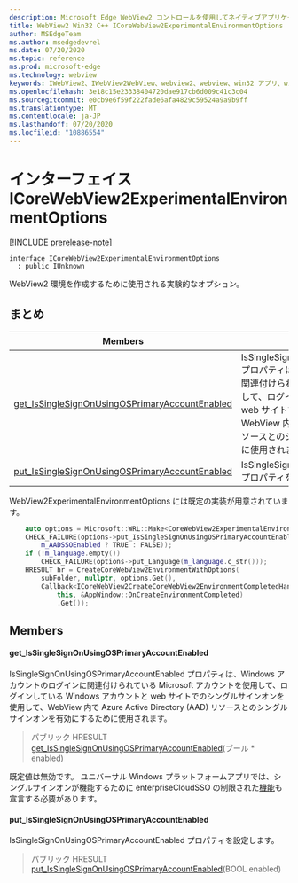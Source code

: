 ```yaml
---
description: Microsoft Edge WebView2 コントロールを使用してネイティブアプリケーションに web 技術 (HTML、CSS、JavaScript) を埋め込む
title: WebView2 Win32 C++ ICoreWebView2ExperimentalEnvironmentOptions
author: MSEdgeTeam
ms.author: msedgedevrel
ms.date: 07/20/2020
ms.topic: reference
ms.prod: microsoft-edge
ms.technology: webview
keywords: IWebView2、IWebView2WebView、webview2、webview、win32 アプリ、win32、edge、ICoreWebView2、ICoreWebView2Controller、browser control、edge html、ICoreWebView2ExperimentalEnvironmentOptions
ms.openlocfilehash: 3e18c15e23338404720dae917cb6d009c41c3c04
ms.sourcegitcommit: e0cb9e6f59f222fade6afa4829c59524a9a9b9ff
ms.translationtype: MT
ms.contentlocale: ja-JP
ms.lasthandoff: 07/20/2020
ms.locfileid: "10886554"
---
```

# インターフェイス ICoreWebView2ExperimentalEnvironmentOptions 

[!INCLUDE [prerelease-note](../../includes/prerelease-note.md)]

```
interface ICoreWebView2ExperimentalEnvironmentOptions
  : public IUnknown
```

WebView2 環境を作成するために使用される実験的なオプション。

## まとめ

 Members                        | 説明
--------------------------------|---------------------------------------------
[get_IsSingleSignOnUsingOSPrimaryAccountEnabled](#get_issinglesignonusingosprimaryaccountenabled) | IsSingleSignOnUsingOSPrimaryAccountEnabled プロパティは、Windows アカウントのログインに関連付けられている Microsoft アカウントを使用して、ログインしている Windows アカウントと web サイトでのシングルサインオンを使用して、WebView 内で Azure Active Directory (AAD) リソースとのシングルサインオンを有効にするために使用されます。
[put_IsSingleSignOnUsingOSPrimaryAccountEnabled](#put_issinglesignonusingosprimaryaccountenabled) | IsSingleSignOnUsingOSPrimaryAccountEnabled プロパティを設定します。

WebView2ExperimentalEnvironmentOptions には既定の実装が用意されています。

```cpp
    auto options = Microsoft::WRL::Make<CoreWebView2ExperimentalEnvironmentOptions>();
    CHECK_FAILURE(options->put_IsSingleSignOnUsingOSPrimaryAccountEnabled(
        m_AADSSOEnabled ? TRUE : FALSE));
    if (!m_language.empty())
        CHECK_FAILURE(options->put_Language(m_language.c_str()));
    HRESULT hr = CreateCoreWebView2EnvironmentWithOptions(
        subFolder, nullptr, options.Get(),
        Callback<ICoreWebView2CreateCoreWebView2EnvironmentCompletedHandler>(
            this, &AppWindow::OnCreateEnvironmentCompleted)
            .Get());
```

## Members

#### get_IsSingleSignOnUsingOSPrimaryAccountEnabled 

IsSingleSignOnUsingOSPrimaryAccountEnabled プロパティは、Windows アカウントのログインに関連付けられている Microsoft アカウントを使用して、ログインしている Windows アカウントと web サイトでのシングルサインオンを使用して、WebView 内で Azure Active Directory (AAD) リソースとのシングルサインオンを有効にするために使用されます。

> パブリック HRESULT [get_IsSingleSignOnUsingOSPrimaryAccountEnabled](#get_issinglesignonusingosprimaryaccountenabled)(ブール * enabled)

既定値は無効です。 ユニバーサル Windows プラットフォームアプリでは、シングルサインオンが機能するために enterpriseCloudSSO の制限された[機能](https://docs.microsoft.com/windows/uwp/packaging/app-capability-declarations#restricted-capabilities)も宣言する必要があります。

#### put_IsSingleSignOnUsingOSPrimaryAccountEnabled 

IsSingleSignOnUsingOSPrimaryAccountEnabled プロパティを設定します。

> パブリック HRESULT [put_IsSingleSignOnUsingOSPrimaryAccountEnabled](#put_issinglesignonusingosprimaryaccountenabled)(BOOL enabled)

